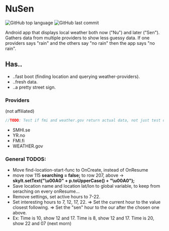 # NuSen 

![GitHub top language](https://img.shields.io/github/languages/top/Bjorkgren/NuSen)
![GitHub last commit](https://img.shields.io/github/last-commit/Bjorkgren/NuSen) 

Android app that displays local weather both now ("Nu") and later ("Sen").
Gathers data from multiple providers to show less guessy data. If one providers says "rain" and the others say "no rain" then the app says "no rain".

## Has..

* ..fast boot (finding location and querying weather-providers).
* ..fresh data.
* ..a pretty street sign.

### Providers
(not affiliated)

```java
//TODO: Test if fmi and weather.gov return actual data, not just test data.
```
* SMHI.se
* YR.no
* FMI.fi
* WEATHER.gov

### General TODOS:
* Move find-location-start-func to OnCreate, instead of OnResume
* move row 115 __searching = false;__  to row 207, above -> __skylt.setText("\u00A0" + p.toUpperCase() + "\u00A0");__
* Save location name and location lat/lon to global variable, to keep from seraching on every onResume...
* Remove settings, set active hours to 7-22.
* Set interesting hours to 7, 12, 17, 22. 
 => Set the current hour to the value closest following.
 => Set the "sen" hour to the our after the chosen one above.
* Ex: Time is 10, show 12 and 17. Time is 8, show 12 and 17. Time is 20, show 22 and 07 (next morn)
